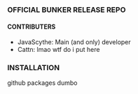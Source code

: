 ### OFFICIAL BUNKER RELEASE REPO
#### CONTRIBUTERS
- JavaScythe: Main (and only) developer
- Cattn: lmao wtf do i put here
### INSTALLATION
github packages dumbo